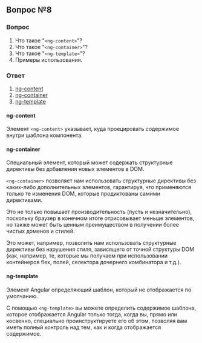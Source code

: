 ## Вопрос №8

### Вопрос 

1) Что такое "`<ng-content>`"?
2) Что такое "`<ng-container>`"?
3) Что такое "`<ng-template>`"?
4) Примеры использования.

### Ответ

1) [ng-content](https://angular.dev/guide/components/content-projection)
2) [ng-container](https://angular.dev/api/core/ng-container)
3) [ng-template](https://angular.dev/api/core/ng-template)

#### ng-content

Элемент `<ng-content>` указывает, куда проецировать содержимое внутри шаблона компонента.

#### ng-container

Специальный элемент, который может содержать структурные директивы без добавления новых элементов в DOM.

`<ng-container>` позволяет нам использовать структурные директивы без каких-либо дополнительных элементов, гарантируя, что применяются только те изменения DOM, которые продиктованы самими директивами.

Это не только повышает производительность (пусть и незначительно), поскольку браузер в конечном итоге отрисовывает меньше элементов, но также может быть ценным преимуществом в получении более чистых доменов и стилей.

Это может, например, позволить нам использовать структурные директивы без нарушения стиля, зависящего от точной структуры DOM (как, например, те, которые мы получаем при использовании контейнеров flex, полей, селектора дочернего комбинатора и т.д.).

#### ng-template

Элемент Angular определяющий шаблон, который не отображается по умолчанию.

С помощью `<ng-template>` вы можете определить содержимое шаблона, которое отображается Angular только тогда, когда вы, прямо или косвенно, специально проинструктируете его об этом, позволяя вам иметь полный контроль над тем, как и когда отображается содержимое.

